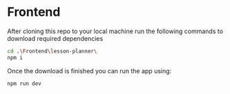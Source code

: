 # Frontend

After cloning this repo to your local machine run the following commands to download required dependencies

```bash
cd .\Frontend\lesson-planner\
npm i
```

Once the download is finished you can run the app using:

```bash
npm run dev
```
